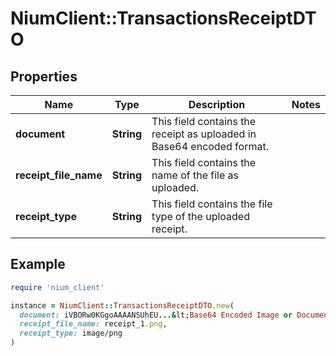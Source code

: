# NiumClient::TransactionsReceiptDTO

## Properties

| Name | Type | Description | Notes |
| ---- | ---- | ----------- | ----- |
| **document** | **String** | This field contains the receipt as uploaded in Base64 encoded format. |  |
| **receipt_file_name** | **String** | This field contains the name of the file as uploaded. |  |
| **receipt_type** | **String** | This field contains the file type of the uploaded receipt. |  |

## Example

```ruby
require 'nium_client'

instance = NiumClient::TransactionsReceiptDTO.new(
  document: iVBORw0KGgoAAAANSUhEU...&lt;Base64 Encoded Image or Document&gt;,
  receipt_file_name: receipt_1.png,
  receipt_type: image/png
)
```

